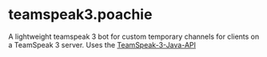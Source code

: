 # teamspeak3.poachie
A lightweight teamspeak 3 bot for custom temporary channels for clients on a TeamSpeak 3 server.
Uses the [TeamSpeak-3-Java-API](https://github.com/TheHolyWaffle/TeamSpeak-3-Java-API)
